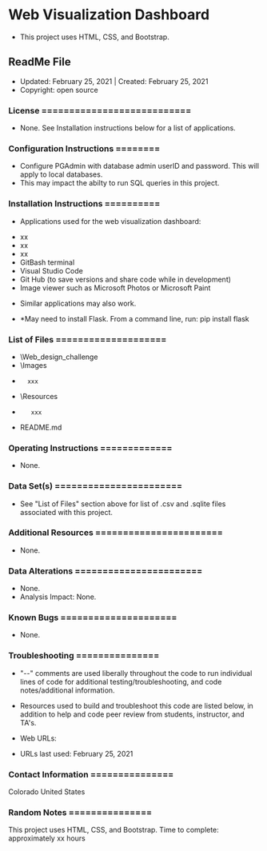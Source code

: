 # Web Visualization Dashboard
* This project uses HTML, CSS, and Bootstrap.

## ReadMe File
* Updated: February 25, 2021 | Created: February 25, 2021
* Copyright: open source

### License ===========================
* None. See Installation instructions below for a list of applications.


### Configuration Instructions ========
* Configure PGAdmin with database admin userID and password. This will apply to local databases.
* This may impact the abilty to run SQL queries in this project.


### Installation Instructions ==========
* Applications used for the web visualization dashboard:
- xx
- xx
- xx
- GitBash terminal
- Visual Studio Code
- Git Hub (to save versions and share code while in development)
- Image viewer such as Microsoft Photos or Microsoft Paint

* Similar applications may also work.

* *May need to install Flask. From a command line, run: pip install flask


### List of Files ====================
* \Web_design_challenge
*    \Images
-       xxx
*    \Resources
-        xxx
*    README.md


### Operating Instructions =============
* None.


### Data Set(s) =======================
* See "List of Files" section above for list of .csv and .sqlite files associated with this project.


### Additional Resources =======================
* None.


###  Data Alterations =======================
* None.
* Analysis Impact: None.


###  Known Bugs =====================
* None.


### Troubleshooting ===============
* "--" comments are used liberally throughout the code to run individual lines of code for additional testing/troubleshooting, and code notes/additional information.

* Resources used to build and troubleshoot this code are listed below, in addition to help and code peer review from students, instructor, and TA's.

* Web URLs:




* URLs last used: February 25, 2021


###  Contact Information ===============
Colorado   United States


### Random Notes ===============
This project uses HTML, CSS, and Bootstrap.
Time to complete: approximately xx hours
